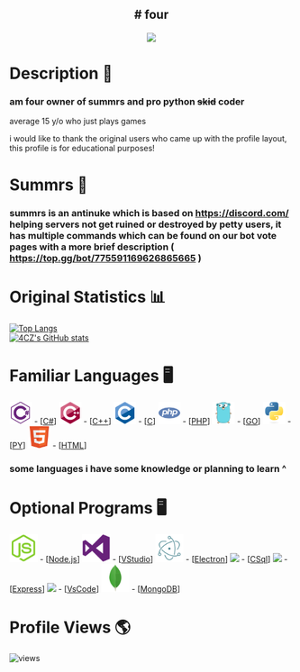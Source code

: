 </p>
<h2 align="center"> </> # four </> </h2>
<p align="center">
<img align="center" src="https://cdn.discordapp.com/attachments/786275783412678686/843078917559812116/image2.gif">
</p>


# Description 📙

### am four owner of summrs and pro python  ~~skid~~ coder

average 15 y/o who just plays games 

i would like to thank the original users who came up with the profile layout, this profile is for educational purposes!


# Summrs 🤖

### summrs is an antinuke which is based on https://discord.com/ helping servers not get ruined or destroyed by petty users, it has multiple commands which can be found on our bot vote pages with a more brief description ( https://top.gg/bot/775591169626865665 )


# Original Statistics 📊

[![Top Langs](https://github-readme-stats.vercel.app/api/top-langs/?username=summrsW&layout=compact&theme=tokyonight)](https://github.com/anuraghazra/github-readme-stats) </br>
[![4CZ's GitHub stats](https://github-readme-stats.vercel.app/api?username=summrsW&hide=contribs,prs&theme=tokyonight)](https://github.com/anuraghazra/github-readme-stats)


# Familiar Languages 🖥️

<img src="https://raw.githubusercontent.com/devicons/devicon/master/icons/csharp/csharp-line.svg" width="40"> - [[C#](https://docs.microsoft.com/en-us/dotnet/csharp/)] 
<img src="https://github.com/devicons/devicon/blob/master/icons/cplusplus/cplusplus-original.svg" width="40"> - [[C++](https://www.cplusplus.com/)] <img src="https://raw.githubusercontent.com/devicons/devicon/2809b567852a4648062a2d3e7c1c531367458c0b/icons/c/c-original.svg" width="40"> - [[C](https://www.w3schools.in/c-tutorial/install/)]
<img src="https://raw.githubusercontent.com/devicons/devicon/2809b567852a4648062a2d3e7c1c531367458c0b/icons/php/php-plain.svg" width="40"> - [[PHP](https://www.php.net/)] 
<img src="https://raw.githubusercontent.com/devicons/devicon/2809b567852a4648062a2d3e7c1c531367458c0b/icons/go/go-original.svg" width="40"> - [[GO](https://golang.org/)] 
<img src="https://github.com/devicons/devicon/raw/master/icons/python/python-original.svg" width="40"> - [[PY](https://www.python.org/)] <img src="https://raw.githubusercontent.com/devicons/devicon/2809b567852a4648062a2d3e7c1c531367458c0b/icons/html5/html5-original.svg" width="40"> - [[HTML](https://www.w3schools.com/html/)] 

### some languages i have some knowledge or planning to learn ^


# Optional Programs 🖥️

<img src="https://raw.githubusercontent.com/devicons/devicon/master/icons/nodejs/nodejs-original.svg" width="50"> - [[Node.js](https://nodejs.org/en/)]
<img src="https://raw.githubusercontent.com/devicons/devicon/2809b567852a4648062a2d3e7c1c531367458c0b/icons/visualstudio/visualstudio-plain.svg" width="50"> - [[VStudio](https://visualstudio.microsoft.com/)]
<img src="https://github.com/devicons/devicon/raw/master/icons/electron/electron-original.svg" width="50"> - [[Electron](https://www.electronjs.org/)]
<img src="http://blog.unisecure.com/wp-content/uploads/2015/05/cloud-sql-database-.png" width="50"> - [[CSql](https://cloud.google.com/sql)]
<img src="https://www.mementotech.in/assets/images/icons/express.png" width="50"> - [[Express](https://expressjs.com/)]
<img src ="https://blog.leonhassan.co.uk/content/images/2019/06/visual-studio-code.svg" width="50"> - [[VsCode](https://code.visualstudio.com/)]
<img src="https://raw.githubusercontent.com/devicons/devicon/2809b567852a4648062a2d3e7c1c531367458c0b/icons/mongodb/mongodb-original.svg" width="50"> - [[MongoDB](https://www.mongodb.com/)]

# Profile Views 🌎

![views](https://komarev.com/ghpvc/?username=Imaoo&label=views&color=0e75b6&style=flat)
